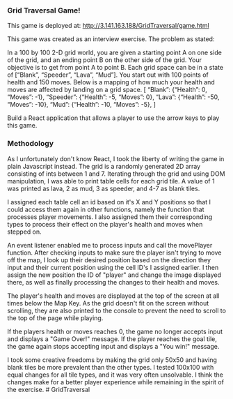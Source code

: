 ### Grid Traversal Game!

This game is deployed at:
http://3.141.163.188/GridTraversal/game.html

This game was created as an interview exercise. The problem as stated: 

In a 100 by 100 2-D grid world, you are given a starting point A on one side of the grid, and an
ending point B on the other side of the grid. Your objective is to get from point A to point B.
Each grid space can be in a state of [“Blank”, “Speeder”, “Lava”, “Mud”]. You start out with 100
points of health and 150 moves. Below is a mapping of how much your health and moves are
affected by landing on a grid space.
[
“Blank”: {“Health”: 0, “Moves”: -1},
“Speeder”: {“Health”: -5, “Moves”: 0},
“Lava”: {“Health”: -50, “Moves”: -10},
“Mud”: {“Health”: -10, “Moves”: -5},
]

Build a React application that allows a player to use the arrow keys to play this game.


### Methodology
As I unfortunately don't know React, I took the liberty of writing the game in plain Javascript instead. The grid is a randomly generated 2D array consisting of ints between 1 and 7. Iterating through the grid and using DOM manipulation, I was able to print table cells for each grid tile. A value of 1 was printed as lava, 2 as mud, 3 as speeder, and 4-7 as blank tiles. 

I assigned each table cell an id based on it's X and Y positions so that I could access them again in other functions, namely the function that processes player movements. I also assigned them their corresponding types to process their effect on the player's health and moves when stepped on. 

An event listener enabled me to process inputs and call the movePlayer function. After checking inputs to make sure the player isn't trying to move off the map, I look up their desired position based on the direction they input and their current position using the cell ID's I assigned earlier. I then assign the new position the ID of "player" and change the image displayed there, as well as finally processing the changes to their health and moves. 

The player's health and moves are displayed at the top of the screen at all times below the Map Key. As the grid doesn't fit on the screen without scrolling, they are also printed to the console to prevent the need to scroll to the top of the page while playing. 

If the players health or moves reaches 0, the game no longer accepts input and displays a "Game Over!" message. If the player reaches the goal tile, the game again stops accepting input and displays a "You win!" message. 

I took some creative freedoms by making the grid only 50x50 and having blank tiles be more prevalent than the other types. I tested 100x100 with equal changes for all tile types, and it was very often unsolvable. I think the changes make for a better player experience while remaining in the spirit of the exercise. # GridTraversal
